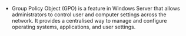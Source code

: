 -  Group Policy Object (GPO) is a feature in Windows Server that allows administrators to control user and computer settings across the network. It provides a centralised way to manage and configure operating systems, applications, and user settings.